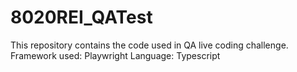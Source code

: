 # 8020REI_QATest
This repository contains the code used in QA live coding challenge.
Framework used: Playwright
Language: Typescript
